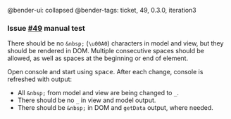 @bender-ui: collapsed
@bender-tags: ticket, 49, 0.3.0, iteration3

### Issue [#49](https://github.com/ckeditor/ckeditor5-typing/issues/49) manual test

There should be no `&nbsp;` (`\u00A0`) characters in model and view, but they should be rendered in DOM. Multiple
consecutive spaces should be allowed, as well as spaces at the beginning or end of element.

Open console and start using <kbd>space</kbd>. After each change, console is refreshed with output:
* All `&nbsp;` from model and view are being changed to `_`.
* There should be no `_` in view and model output.
* There should be `&nbsp;` in DOM and `getData` output, where needed.
